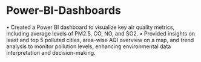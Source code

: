 # Power-BI-Dashboards
•	Created a Power BI dashboard to visualize key air quality metrics, including average levels of PM2.5, CO, NO, and SO2. 
•	Provided insights on least and top 5 polluted cities, area-wise AQI overview on a map, and trend analysis to monitor pollution levels, enhancing environmental data interpretation and decision-making.
